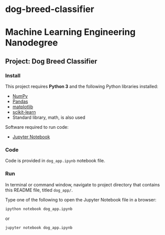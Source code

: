 # dog-breed-classifier
# Machine Learning Engineering Nanodegree
## Project: Dog Breed Classifier


### Install 

This project requires **Python 3** and the following Python libraries installed:

- [NumPy](http://www.numpy.org/)
- [Pandas](http://pandas.pydata.org)
- [matplotlib](http://matplotlib.org/)
- [scikit-learn](http://scikit-learn.org/stable/)
- Standard library, math, is also used

Software required to run code:

- [Jupyter Notebook](http://ipython.org/notebook.html)

### Code

Code is provided in `dog_app.ipynb` notebook file.

### Run

In terminal or command window, navigate to project directory that contains this README file, titled `dog_app/`.

Type one of the following to open the Jupyter Notebook file in a browser:

```bash
ipython notebook dog_app.ipynb
```  
or
```bash
jupyter notebook dog_app.ipynb
```

